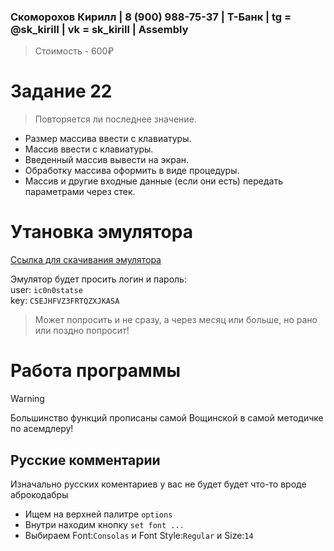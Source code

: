 ### Скоморохов Кирилл | 8 (900) 988-75-37 | Т-Банк | tg = @sk_kiriII | vk = sk_kirill | Assembly

> Стоимость - 600₽

# Задание 22

> Повторяется ли последнее значение.

- Размер массива ввести с клавиатуры.
- Массив ввести с клавиатуры.
- Введенный массив вывести на экран.
- Обработку массива оформить в виде процедуры.
- Массив и другие входные данные (если они есть) передать параметрами через стек.

# Утановка эмулятора

[Ссылка для скачивания эмулятора](http://old-dos.ru/index.php?page=files&mode=files&do=show&id=6571)

Эмулятор будет просить логин и пароль:  
user: `ic0n0statse`  
key: `CSEJHFVZ3FRTQZXJKASA`  

> Может попросить и не сразу, а через месяц или больше, но рано или поздно попросит!

# Работа программы
  
> [!WARNING]  
> Большинство функций прописаны самой Вощинской в самой методичке по асемдлеру!  
  
## Русские комментарии  
  
Изначально русских коментариев у вас не будет будет что-то вроде аброкодабры  
  
- Ищем на верхней палитре `options`
- Внутри находим кнопку `set font ...`
- Выбираем Font:`Consolas` и Font Style:`Regular` и Size:`14`
